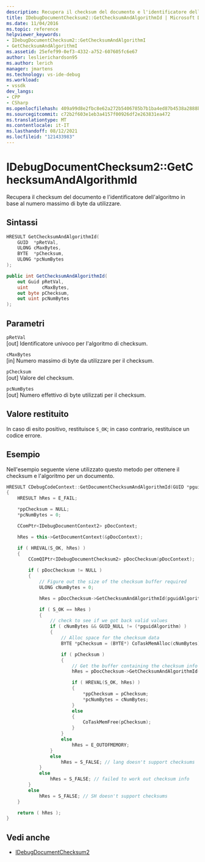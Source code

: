 ```yaml
---
description: Recupera il checksum del documento e l'identificatore dell'algoritmo in base al numero massimo di byte da utilizzare.
title: IDebugDocumentChecksum2::GetChecksumAndAlgorithmId | Microsoft Docs
ms.date: 11/04/2016
ms.topic: reference
helpviewer_keywords:
- IDebugDocumentChecksum2::GetChecksumAndAlgorithmI
- GetChecksumAndAlgorithmI
ms.assetid: 25efef99-0ef3-4332-a752-607605fc6e67
author: leslierichardson95
ms.author: lerich
manager: jmartens
ms.technology: vs-ide-debug
ms.workload:
- vssdk
dev_langs:
- CPP
- CSharp
ms.openlocfilehash: 409a99d8e2fbc8e62a272b5406785b7b1ba4ed87b4538a2888bcb26460ebbb71
ms.sourcegitcommit: c72b2f603e1eb3a4157f00926df2e263831ea472
ms.translationtype: MT
ms.contentlocale: it-IT
ms.lasthandoff: 08/12/2021
ms.locfileid: "121433983"
---
```

# <a name="idebugdocumentchecksum2getchecksumandalgorithmid"></a>IDebugDocumentChecksum2::GetChecksumAndAlgorithmId
Recupera il checksum del documento e l'identificatore dell'algoritmo in base al numero massimo di byte da utilizzare.

## <a name="syntax"></a>Sintassi

```cpp
HRESULT GetChecksumAndAlgorithmId(
    GUID  *pRetVal,
    ULONG cMaxBytes,
    BYTE  *pChecksum,
    ULONG *pcNumBytes
);
```

```csharp
public int GetChecksumAndAlgorithmId(
    out Guid pRetVal,
    uint     cMaxBytes,
    out byte pChecksum,
    out uint pcNumBytes
);
```

## <a name="parameters"></a>Parametri
`pRetVal`\
[out] Identificatore univoco per l'algoritmo di checksum.

`cMaxBytes`\
[in] Numero massimo di byte da utilizzare per il checksum.

`pChecksum`\
[out] Valore del checksum.

`pcNumBytes`\
[out] Numero effettivo di byte utilizzati per il checksum.

## <a name="return-value"></a>Valore restituito
In caso di esito positivo, restituisce `S_OK`; in caso contrario, restituisce un codice errore.

## <a name="example"></a>Esempio
Nell'esempio seguente viene utilizzato questo metodo per ottenere il checksum e l'algoritmo per un documento.

```cpp
HRESULT CDebugCodeContext::GetDocumentChecksumAndAlgorithmId(GUID *pguidAlgorithm, BYTE **ppChecksum, ULONG *pcNumBytes)
{
    HRESULT hRes = E_FAIL;

    *ppChecksum = NULL;
    *pcNumBytes = 0;

    CComPtr<IDebugDocumentContext2> pDocContext;

    hRes = this->GetDocumentContext(&pDocContext);

    if ( HREVAL(S_OK, hRes) )
    {
        CComQIPtr<IDebugDocumentChecksum2> pDocChecksum(pDocContext);

        if ( pDocChecksum != NULL )
        {
            // Figure out the size of the checksum buffer required
            ULONG cNumBytes = 0;

            hRes = pDocChecksum->GetChecksumAndAlgorithmId(pguidAlgorithm, 0, NULL, &cNumBytes);

            if ( S_OK == hRes )
            {
                // check to see if we got back valid values
                if ( cNumBytes && GUID_NULL != (*pguidAlgorithm) )
                {
                    // Alloc space for the checksum data
                    BYTE *pChecksum = (BYTE*) CoTaskMemAlloc(cNumBytes);

                    if ( pChecksum )
                    {
                        // Get the buffer containing the checksum info
                        hRes = pDocChecksum->GetChecksumAndAlgorithmId(pguidAlgorithm, cNumBytes, pChecksum, &cNumBytes);

                        if ( HREVAL(S_OK, hRes) )
                        {
                            *ppChecksum = pChecksum;
                            *pcNumBytes = cNumBytes;
                        }
                        else
                        {
                            CoTaskMemFree(pChecksum);
                        }
                    }
                    else
                        hRes = E_OUTOFMEMORY;
                }
                else
                    hRes = S_FALSE; // lang doesn't support checksums
            }
            else
                hRes = S_FALSE; // failed to work out checksum info
        }
        else
            hRes = S_FALSE; // SH doesn't support checksums
    }

    return ( hRes );
}
```

## <a name="see-also"></a>Vedi anche
- [IDebugDocumentChecksum2](../../../extensibility/debugger/reference/idebugdocumentchecksum2.md)
